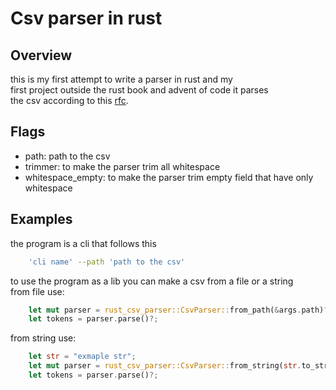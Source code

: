 
# Csv parser in rust

## Overview

this is my first attempt to write a parser in rust and my   
first project outside the rust book and advent of code it parses   
the csv according to this [rfc](https://www.ietf.org/rfc/rfc4180.txt).

## Flags
- path: path to the csv   
- trimmer: to make the parser trim all whitespace   
- whitespace_empty: to make the parser trim empty field that have only whitespace

## Examples

the program is a cli that follows this
```bash
    'cli name' --path 'path to the csv'
```

to use the program as a lib you can make a csv from a file or a string   
from file use:   
```rust
    let mut parser = rust_csv_parser::CsvParser::from_path(&args.path)?;
    let tokens = parser.parse()?;
```

from string use:
```rust
    let str = "exmaple str";
    let mut parser = rust_csv_parser::CsvParser::from_string(str.to_string());
    let tokens = parser.parse()?;
```
